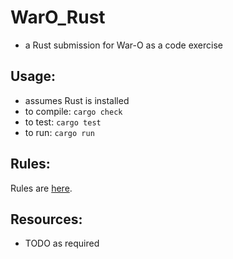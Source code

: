 
WarO_Rust
=========

* a Rust submission for War-O as a code exercise

Usage:
---------

* assumes Rust is installed
* to compile: `cargo check`
* to test: `cargo test`
* to run: `cargo run`

Rules:
---------

Rules are [here](Rules.md).

Resources:
---------

* TODO as required
